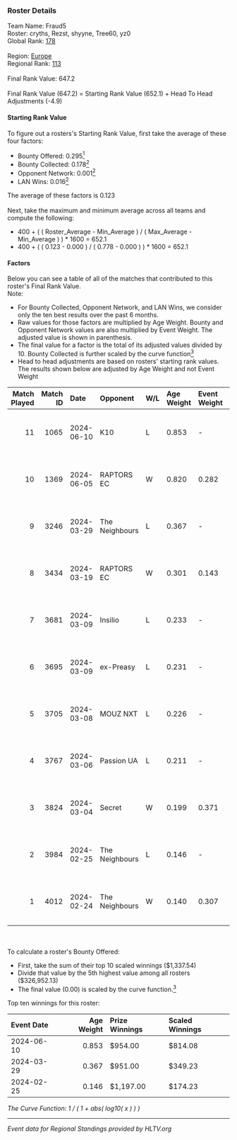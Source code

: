 ### Roster Details<br />
Team Name: Fraud5<br />
Roster: cryths, Rezst, shyyne, Tree60, yz0<br />
Global Rank: [178](../standings_global.md)<br />
<br />
Region: [Europe]( ../standings_europe.md)<br />
Regional Rank: [113]( ../standings_europe.md)<br />
<br />
Final Rank Value:  647.2<br />
<br />
Final Rank Value (647.2) = Starting Rank Value (652.1) + Head To Head Adjustments (-4.9)<br />

#### Starting Rank Value<br />
To figure out a rosters's Starting Rank Value, first take the average of these four factors:<br />
- Bounty Offered: 0.295[<sup>1</sup>](#table2)
- Bounty Collected: 0.178[<sup>2</sup>](#table1)
- Opponent Network: 0.001[<sup>2</sup>](#table1)
- LAN Wins: 0.016[<sup>2</sup>](#table1)

The average of these factors is 0.123<br />
<br />
Next, take the maximum and minimum average across all teams and compute the following:<br />
- 400 + ( ( Roster_Average - Min_Average ) / ( Max_Average - Min_Average ) ) * 1600 = 652.1
- 400 + ( ( 0.123 - 0.000 ) / ( 0.778 - 0.000 ) ) * 1600 = 652.1


#### Factors<br />
Below you can see a table of all of the matches that contributed to this roster's Final Rank Value.<br />
Note:<br />

- For Bounty Collected, Opponent Network, and LAN Wins, we consider only the ten best results over the past 6 months.
- Raw values for those factors are multiplied by Age Weight. Bounty and Opponent Network values are also multiplied by Event Weight. The adjusted value is shown in parenthesis.
- The final value for a factor is the total of its adjusted values divided by 10. Bounty Collected is further scaled by the curve function[<sup>3</sup>](#curveFunction)
- Head to head adjustments are based on rosters' starting rank values. The results shown below are adjusted by Age Weight and not Event Weight
<span id="table1"></span><br />


| Match Played | Match ID | Date       | Opponent       | W/L | Age Weight | Event Weight | Bounty Collected | Opponent Network | LAN Wins  | H2H Adj. | Roster                                |
| -: | -: | :- | :- | :- | :- | :- | :- | :- | :- | -: | :- |
|           11 |     1065 | 2024-06-10 | K10            | L   | 0.853      | -            | -                | -                | -         |   -11.36 | cryths, Rezst, shyyne, Tree60, yz0    |
|           10 |     1369 | 2024-06-05 | RAPTORS EC     | W   | 0.820      | 0.282        | 0.000 (0.000)    | 0.035 (0.008)    | 0 (0.000) |    10.90 | cryths, Rezst, shyyne, Tree60, yz0    |
|            9 |     3246 | 2024-03-29 | The Neighbours | L   | 0.367      | -            | -                | -                | -         |    -4.90 | Kisynergy, Rezst, shyyne, Tree60, yz0 |
|            8 |     3434 | 2024-03-19 | RAPTORS EC     | W   | 0.301      | 0.143        | 0.000 (0.000)    | 0.010 (0.000)    | 0 (0.000) |     2.67 | Kisynergy, Rezst, shyyne, Tree60, yz0 |
|            7 |     3681 | 2024-03-09 | Insilio        | L   | 0.233      | -            | -                | -                | -         |    -1.48 | Rezst, shyyne, SLY, Tree60, yz0       |
|            6 |     3695 | 2024-03-09 | ex-Preasy      | L   | 0.231      | -            | -                | -                | -         |    -2.17 | Rezst, shyyne, SLY, Tree60, yz0       |
|            5 |     3705 | 2024-03-08 | MOUZ NXT       | L   | 0.226      | -            | -                | -                | -         |    -0.67 | Rezst, shyyne, SLY, Tree60, yz0       |
|            4 |     3767 | 2024-03-06 | Passion UA     | L   | 0.211      | -            | -                | -                | -         |    -0.51 | Rezst, shyyne, SLY, Tree60, yz0       |
|            3 |     3824 | 2024-03-04 | Secret         | W   | 0.199      | 0.371        | 0.000 (0.000)    | 0.060 (0.004)    | 0 (0.000) |     2.19 | Rezst, shyyne, SLY, Tree60, yz0       |
|            2 |     3984 | 2024-02-25 | The Neighbours | L   | 0.146      | -            | -                | -                | -         |    -2.04 | Rezst, shyyne, SLY, Tree60, yz0       |
|            1 |     4012 | 2024-02-24 | The Neighbours | W   | 0.140      | 0.307        | 0.003 (0.000)    | 0.036 (0.002)    | 1 (0.140) |     2.46 | Rezst, shyyne, SLY, Tree60, yz0       |

<br />
<span id="table2"></span><br />
To calculate a roster's Bounty Offered:<br />

- First, take the sum of their top 10 scaled winnings ($1,337.54)
- Divide that value by the 5th highest value among all rosters ($326,952.13)
- The final value (0.00) is scaled by the curve function.[<sup>3</sup>](#curveFunction)

Top ten winnings for this roster:<br />

| Event Date | Age Weight | Prize Winnings | Scaled Winnings |
| :- | -: | :- | :- |
| 2024-06-10 |      0.853 | $954.00        | $814.08         |
| 2024-03-29 |      0.367 | $951.00        | $349.23         |
| 2024-02-25 |      0.146 | $1,197.00      | $174.23         |


<span id="curveFunction"></span>_The Curve Function: 1 / ( 1 + abs( log10( x ) ) )_<br />

---
_Event data for Regional Standings provided by HLTV.org_<br />
